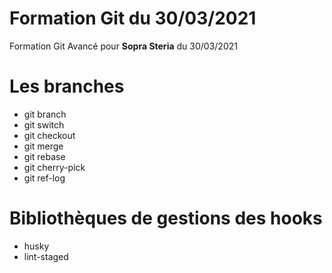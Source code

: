# Formation Git du 30/03/2021

Formation Git Avancé pour **Sopra Steria** du 30/03/2021

# Les branches

- git branch
- git switch
- git checkout
- git merge
- git rebase
- git cherry-pick
- git ref-log

# Bibliothèques de gestions des hooks

- husky
- lint-staged

